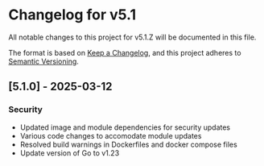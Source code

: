 # Changelog for v5.1

All notable changes to this project for v5.1.Z will be documented in this file.

The format is based on [Keep a Changelog](https://keepachangelog.com/en/1.0.0/),
and this project adheres to [Semantic Versioning](https://semver.org/spec/v2.0.0.html).

## [5.1.0] - 2025-03-12

### Security

- Updated image and module dependencies for security updates
- Various code changes to accomodate module updates
- Resolved build warnings in Dockerfiles and docker compose files
- Update version of Go to v1.23
